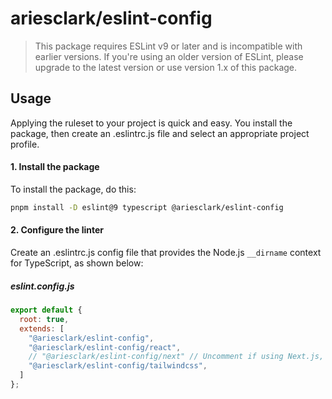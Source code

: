# ariesclark/eslint-config

> This package requires ESLint v9 or later and is incompatible with earlier versions. If you're using an older version of ESLint, please upgrade to the latest version or use version 1.x of this package.

## Usage
Applying the ruleset to your project is quick and easy. You install the package, then create an .eslintrc.js file and select an appropriate project profile.

#### 1. Install the package
To install the package, do this:
```sh
pnpm install -D eslint@9 typescript @ariesclark/eslint-config
```

#### 2. Configure the linter
Create an .eslintrc.js config file that provides the Node.js ``__dirname`` context for TypeScript, as shown below:

##### eslint.config.js
```js
export default {
  root: true,
  extends: [
    "@ariesclark/eslint-config",
    "@ariesclark/eslint-config/react",
    // "@ariesclark/eslint-config/next" // Uncomment if using Next.js, includes React automatically.
    "@ariesclark/eslint-config/tailwindcss",
  ]
};
```